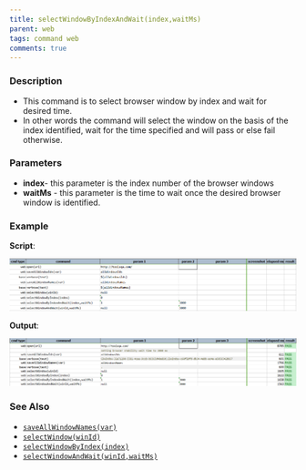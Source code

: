 ```yaml
---
title: selectWindowByIndexAndWait(index,waitMs)
parent: web
tags: command web
comments: true
---
```


### Description

- This command is to select browser window by index and wait for desired time.
- In other words the command will select the window on the basis of the index identified, wait for the time specified and will pass or else fail otherwise.

### Parameters

- **index**\- this parameter is the index number of the browser windows
- **waitMs** - this parameter is the time to wait once the desired browser window is identified.

### Example

**Script**:<br/>

![](image/selectWindowByIndexAndWait_01.png)

**Output**:<br/>

![](image/selectWindowByIndexAndWait_02.png)

### See Also

- [`saveAllWindowNames(var)`](saveAllWindowNames(var))
- [`selectWindow(winId)`](selectWindow(winId))
- [`selectWindowByIndex(index)`](selectWindowByIndex(index))
- [`selectWindowAndWait(winId,waitMs)`](selectWindowAndWait(winId,waitMs))